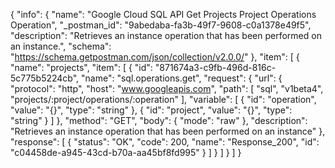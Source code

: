 {
  "info": {
    "name": "Google Cloud SQL API Get Projects Project Operations Operation",
    "_postman_id": "9abedaba-fa3b-49f7-9608-c0a1378e49f5",
    "description": "Retrieves an instance operation that has been performed on an instance.",
    "schema": "https://schema.getpostman.com/json/collection/v2.0.0/"
  },
  "item": [
    {
      "name": "projects",
      "item": [
        {
          "id": "871674a3-c9fb-496d-816c-5c775b5224cb",
          "name": "sql.operations.get",
          "request": {
            "url": {
              "protocol": "http",
              "host": "www.googleapis.com",
              "path": [
                "sql",
                "v1beta4",
                "projects/:project/operations/:operation"
              ],
              "variable": [
                {
                  "id": "operation",
                  "value": "{}",
                  "type": "string"
                },
                {
                  "id": "project",
                  "value": "{}",
                  "type": "string"
                }
              ]
            },
            "method": "GET",
            "body": {
              "mode": "raw"
            },
            "description": "Retrieves an instance operation that has been performed on an instance"
          },
          "response": [
            {
              "status": "OK",
              "code": 200,
              "name": "Response_200",
              "id": "c04458de-a945-43cd-b70a-aa45bf8fd995"
            }
          ]
        }
      ]
    }
  ]
}
